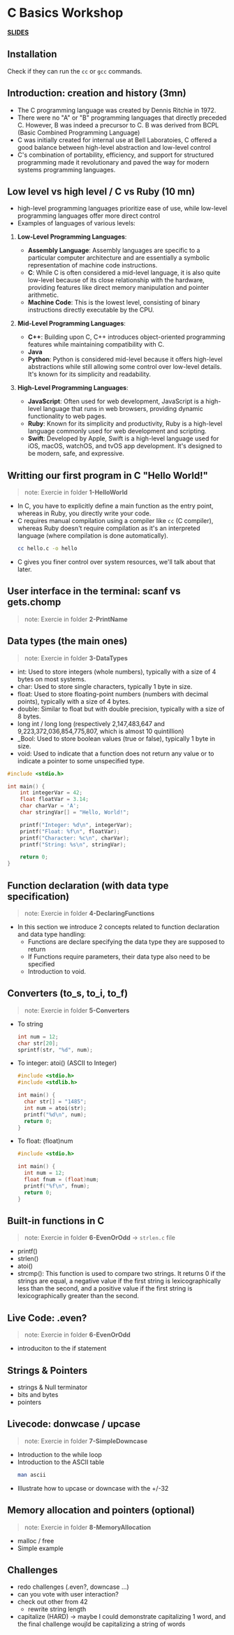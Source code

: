 # C Basics Workshop
**[SLIDES](https://docs.google.com/presentation/d/16rmg1Oifnsbdf33-vSmG6IgTEbmdf4l17njAq7KKY5w/edit#slide=id.g2c43ede4a78_0_10)**
## Installation
Check if they can run the `cc` or `gcc` commands.
## Introduction: creation and history (3mn)
- The C programming language was created by Dennis Ritchie in 1972.
- There were no "A" or "B" programming languages that directly preceded C. However, B was indeed a precursor to C. B was derived from BCPL (Basic Combined Programming Language)
- C was initially created for internal use at Bell Laboratoies, C offered a good balance between high-level abstraction and low-level control
- C's combination of portability, efficiency, and support for structured programming made it revolutionary and paved the way for modern systems programming languages.

## Low level vs high level / C vs Ruby (10 mn)
- high-level programming languages prioritize ease of use, while low-level programming languages offer more direct control
- Examples of languages of various levels:
1. **Low-Level Programming Languages**:
   - **Assembly Language**: Assembly languages are specific to a particular computer architecture and are essentially a symbolic representation of machine code instructions.
   - **C**: While C is often considered a mid-level language, it is also quite low-level because of its close relationship with the hardware, providing features like direct memory manipulation and pointer arithmetic.
   - **Machine Code**: This is the lowest level, consisting of binary instructions directly executable by the CPU.

2. **Mid-Level Programming Languages**:
   - **C++**: Building upon C, C++ introduces object-oriented programming features while maintaining compatibility with C.
   - **Java**
   - **Python**: Python is considered mid-level because it offers high-level abstractions while still allowing some control over low-level details. It's known for its simplicity and readability.

3. **High-Level Programming Languages**:
   - **JavaScript**: Often used for web development, JavaScript is a high-level language that runs in web browsers, providing dynamic functionality to web pages.
   - **Ruby**: Known for its simplicity and productivity, Ruby is a high-level language commonly used for web development and scripting.
   - **Swift**: Developed by Apple, Swift is a high-level language used for iOS, macOS, watchOS, and tvOS app development. It's designed to be modern, safe, and expressive.

## Writting our first program in C "Hello World!"
> note: Exercie in folder **1-HelloWorld**
- In C, you have to explicitly define a main function as the entry point, whereas in Ruby, you directly write your code.
- C requires manual compilation using a compiler like `cc` (C compiler), whereas Ruby doesn't require compilation as it's an interpreted language (where compilation is done automatically).
  ```bash
  cc hello.c -o hello
  ```
- C gives you finer control over system resources, we'll talk about that later.

## User interface in the terminal: scanf vs gets.chomp
> note: Exercie in folder **2-PrintName**

## Data types (the main ones)
> note: Exercie in folder **3-DataTypes**
- int: Used to store integers (whole numbers), typically with a size of 4 bytes on most systems.
- char: Used to store single characters, typically 1 byte in size.
- float: Used to store floating-point numbers (numbers with decimal points), typically with a size of 4 bytes.
- double: Similar to float but with double precision, typically with a size of 8 bytes.
- long int / long long (respectively 2,147,483,647 and 9,223,372,036,854,775,807, which is almost 10 quintillion)
- _Bool: Used to store boolean values (true or false), typically 1 byte in size.
- void: Used to indicate that a function does not return any value or to indicate a pointer to some unspecified type.
```c
#include <stdio.h>

int main() {
    int integerVar = 42;
    float floatVar = 3.14;
    char charVar = 'A';
    char stringVar[] = "Hello, World!";

    printf("Integer: %d\n", integerVar);
    printf("Float: %f\n", floatVar);
    printf("Character: %c\n", charVar);
    printf("String: %s\n", stringVar);

    return 0;
}
```

## Function declaration (with data type specification)
> note: Exercie in folder **4-DeclaringFunctions**

- In this section we introduce 2 concepts related to function declaration and data type handling:
     - Functions are declare specifying the data type they are supposed to return
     - If Functions require parameters, their data type also need to be specified
     - Introduction to void.

## Converters (to_s, to_i, to_f)
> note: Exercie in folder **5-Converters**
- To string
  ```c
  int num = 12;
  char str[20];
  sprintf(str, "%d", num);
  ```
- To integer: atoi() (ASCII to Integer)
  ```c
  #include <stdio.h>
  #include <stdlib.h>

  int main() {
    char str[] = "1485";
    int num = atoi(str);
    printf("%d\n", num);
    return 0;
  }
  ```
- To float: (float)num
  ```c
  #include <stdio.h>

  int main() {
    int num = 12;
    float fnum = (float)num;
    printf("%f\n", fnum);
    return 0;
  }
  ```

## Built-in functions in C
> note: Exercie in folder **6-EvenOrOdd** -> `strlen.c` file
- printf()
- strlen()
- atoi()
- strcmp(): This function is used to compare two strings. It returns 0 if the strings are equal, a negative value if the first string is lexicographically less than the second, and a positive value if the first string is lexicographically greater than the second.

## Live Code: .even?
> note: Exercie in folder **6-EvenOrOdd**
- introduciton to the if statement

## Strings & Pointers
- strings & Null terminator
- bits and bytes
- pointers

## Livecode: donwcase / upcase
> note: Exercie in folder **7-SimpleDowncase**
- Introduction to the while loop
- Introduction to the ASCII table
  ```bash
  man ascii
  ```
- Illustrate how to upcase or downcase with the +/-32

## Memory allocation and pointers (optional)
> note: Exercie in folder **8-MemoryAllocation**
- malloc / free
- Simple example

## Challenges
- redo challenges (.even?, downcase ...)
- can you vote with user interaction?
- check out other from 42
     - rewrite string length
- capitalize (HARD) -> maybe I could demonstrate capitalizing 1 word, and the final challenge woujld be capitalizing a string of words
